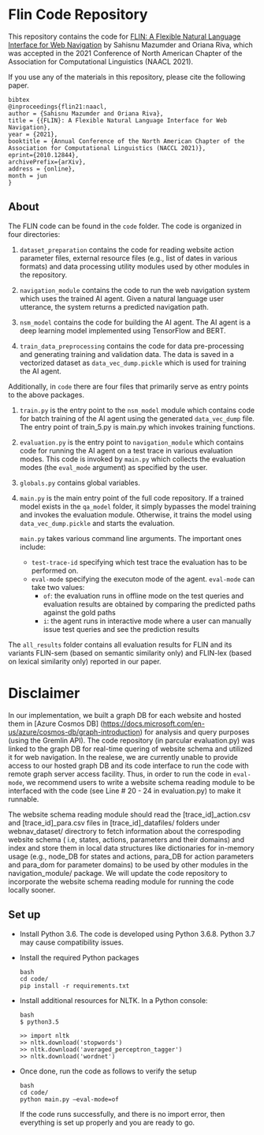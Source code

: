 # Flin Code Repository

This repository contains the code for [FLIN: A Flexible Natural Language Interface for Web Navigation](https://arxiv.org/abs/2010.12844) by Sahisnu Mazumder and Oriana Riva, which was accepted in the 2021 Conference of North American Chapter of the Association for Computational Linguistics (NAACL 2021).

If you use any of the materials in this repository, please cite the following paper.

```
bibtex
@inproceedings{flin21:naacl,
author = {Sahisnu Mazumder and Oriana Riva},
title = {{FLIN}: A Flexible Natural Language Interface for Web Navigation},
year = {2021},
booktitle = {Annual Conference of the North American Chapter of the Association for Computational Linguistics (NACCL 2021)},
eprint={2010.12844},
archivePrefix={arXiv},
address = {online},
month = jun
}
```

## About

The FLIN code can be found in the `code` folder. The code is organized in four directories:

1. `dataset_preparation` contains the code for reading website action parameter files, external resource files (e.g., list of dates in various formats) and data processing utility modules used by other modules in the repository. 

2. `navigation_module` contains the code to run the web navigation system which uses the trained AI agent. Given a natural language user utterance, the system returns a predicted navigation path.

3. `nsm_model` contains the code for building the AI agent. The AI agent is a deep learning model implemented using TensorFlow and BERT. 

4. `train_data_preprocessing` contains the code for data pre-processing and generating training and validation data. The data is saved in a vectorized dataset as `data_vec_dump.pickle` which is used for training the AI agent.

Additionally, in `code` there are four files that primarily serve as entry points to the above packages. 

1. `train.py` is the entry point to the `nsm_model` module which contains code for batch training of the AI agent using the generated `data_vec_dump` file. The entry point of train_5.py is main.py which invokes training functions.

2. `evaluation.py` is the entry point to `navigation_module` which contains code for running the AI agent on a test trace in various evaluation modes. This code is invoked by `main.py` which collects the evaluation modes (the `eval_mode` argument) as specified by the user.

3. `globals.py` contains global variables.

4. `main.py` is the main entry point of the full code repository. If a trained model exists in the `qa_model` folder, it simply bypasses the model training and invokes the evaluation module. Otherwise, it trains the model using `data_vec_dump.pickle` and starts the evaluation.

	`main.py` takes various command line arguments. The important ones include:
	- `test-trace-id` specifying which test trace the evaluation has to be performed on.
	- `eval-mode` specifying the executon mode of the agent. `eval-mode`  can take two values:
		- `of`: the evaluation runs in offline mode on the test queries and evaluation results are obtained by comparing the predicted paths against the gold paths
		- `i`: the agent runs in interactive mode where a user can manually issue test queries and see the prediction results
		
The `all_results` folder contains all evaluation results for FLIN and its variants FLIN-sem (based on semantic similarity only) and FLIN-lex (based on lexical similarity only) reported in our paper. 


# Disclaimer
In our implementation, we built a graph DB for each website and hosted them in [Azure Cosmos DB] (https://docs.microsoft.com/en-us/azure/cosmos-db/graph-introduction)
for analysis and query purposes (using the Gremlin API). The code repository (in parcular evaluation.py) was linked to the graph DB for real-time quering of website 
schema and utilized it for web navigation. In the realese, we are currently unable to provide access to our hosted graph DB and its code interface to run the code with remote 
graph server access facility. Thus, in order to run the code in `eval-mode`, we recommend users to write a website schema reading module to be interfaced with the code 
(see Line # 20 - 24 in evaluation.py) to make it runnable. 

The website schema reading module should read the [trace_id]_action.csv and [trace_id]_para.csv files in [trace_id]_datafiles/ folders under webnav_dataset/ directrory to fetch 
information about the correspoding website schema ( i.e, states, actions, parameters and their domains) and  index and store them in local data structures like dictionaries for 
in-memory usage (e.g., node_DB for states and actions, para_DB for action parameters and para_dom for parameter domains) to be used by other modules in the navigation_module/ package.
We will update the code repository to incorporate the website schema reading module for running the code locally sooner.

## Set up

- Install Python 3.6. The code is developed using Python 3.6.8. Python 3.7 may cause compatibility issues.
- Install the required Python packages
    ```
	bash
	cd code/
    pip install -r requirements.txt
    ```
- Install additional resources for NLTK. In a Python console:
    ```
	bash
    $ python3.5

    >> import nltk
    >> nltk.download('stopwords')
    >> nltk.download('averaged_perceptron_tagger')
    >> nltk.download('wordnet')
    ```
- Once done, run the code as follows to verify the setup
    ```
	bash
    cd code/
    python main.py –eval-mode=of
    ```

    If the code runs successfully, and there is no import error, then everything is set up properly 
    and you are ready to go. 

